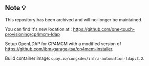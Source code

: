 ## Note 💡

This repository has been archived and will no-longer be maintained.


You can find it's new location at : https://github.com/one-touch-provisioning/cp4mcm-ldap


Setup OpenLDAP for CP4MCM with a modified version of https://github.com/ibm-garage-tsa/cp4mcm-installer.

Build container image: `quay.io/congxdev/infra-automation-ldap:3.2`.
